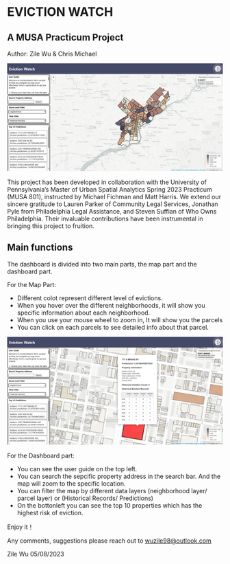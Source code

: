 # EVICTION WATCH 
## A MUSA Practicum Project
Author: Zile Wu & Chris Michael

![Alt Text](images/overview.png)

This project has been developed in collaboration with the University of Pennsylvania’s Master of Urban Spatial Analytics Spring 2023 Practicum (MUSA 801), instructed by Michael Fichman and Matt Harris. We extend our sincere gratitude to Lauren Parker of Community Legal Services, Jonathan Pyle from Philadelphia Legal Assistance, and Steven Suffian of Who Owns Philadelphia. Their invaluable contributions have been instrumental in bringing this project to fruition.

## Main functions
The dashboard is divided into two main parts, the map part and the dashboard part.

For the Map Part:
- Different colot represent different level of evictions.
- When you hover over the different neighborhoods, it will show you specific information about each neighborhood.
- When you use your mouse wheel to zoom in, It will show you the parcels
- You can click on each parcels to see detailed info about that parcel.

![Alt Text](images/map.png)

For the Dashboard part:
- You can see the user guide on the top left.
- You can search the sepcific property address in the search bar. And the map will zoom to the specific location.
- You can filter the map by different data layers (neighborhood layer/ parcel layer) or (Historical Records/ Predictions)
- On the bottonleft you can see the top 10 properties which has the highest risk of eviction.

Enjoy it！

Any comments, suggestions please reach out to wuzile98@outlook.com

Zile Wu 
05/08/2023
